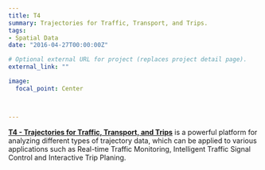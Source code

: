 ```yaml
---
title: T4
summary: Trajectories for Traffic, Transport, and Trips.
tags:
- Spatial Data
date: "2016-04-27T00:00:00Z"

# Optional external URL for project (replaces project detail page).
external_link: ""

image:
  focal_point: Center



---
```


[**T4 - Trajectories for Traffic, Transport, and Trips**](https://t4research.github.io/) is a powerful platform for analyzing different types of trajectory data, which can be applied to various applications such as Real-time Traffic Monitoring, Intelligent Traffic Signal Control and Interactive Trip Planing.